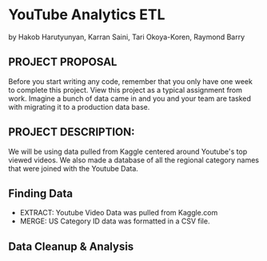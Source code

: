 # **YouTube Analytics ETL** 

by
Hakob Harutyunyan, Karran Saini, Tari Okoya-Koren, Raymond Barry

## PROJECT PROPOSAL

Before you start writing any code, remember that you only have one week to complete this project. View this project as a typical assignment from work. Imagine a bunch of data came in and you and your team are tasked with migrating it to a production data base.

## PROJECT DESCRIPTION:

We will be using data pulled from Kaggle centered around Youtube's top viewed videos. We also made a database of all the regional category names that were joined with the Youtube Data. 


## Finding Data

- EXTRACT: Youtube Video Data was pulled from Kaggle.com
- MERGE: US Category ID data was formatted in a CSV file.

## Data Cleanup & Analysis

